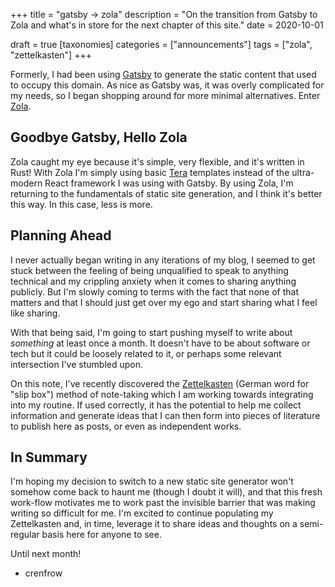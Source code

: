 +++
title = "gatsby -> zola"
description = "On the transition from Gatsby to Zola and what's in store for the next chapter of this site."
date = 2020-10-01

draft = true
[taxonomies]
categories = ["announcements"]
tags = ["zola", "zettelkasten"]
+++

Formerly, I had been using [Gatsby](https://www.gatsbyjs.com) to generate the static content that used to occupy this domain. As nice as Gatsby was, it was overly complicated for my needs, so I began shopping around for more minimal alternatives. Enter [Zola](https://www.getzola.org).

<!-- more -->

## Goodbye Gatsby, Hello Zola

Zola caught my eye because it's simple, very flexible, and it's written in Rust! With Zola I'm simply using basic [Tera](https://tera.netlify.app/) templates instead of the ultra-modern React framework I was using with Gatsby. By using Zola, I'm returning to the fundamentals of static site generation, and I think it's better this way. In this case, less is more.

## Planning Ahead

I never actually began writing in any iterations of my blog, I seemed to get stuck between the feeling of being unqualified to speak to anything technical and my crippling anxiety when it comes to sharing anything publicly. But I'm slowly coming to terms with the fact that none of that matters and that I should just get over my ego and start sharing what I feel like sharing.

With that being said, I'm going to start pushing myself to write about _something_ at least once a month. It doesn't have to be about software or tech but it could be loosely related to it, or perhaps some relevant intersection I've stumbled upon.

On this note, I've recently discovered the [Zettelkasten](https://en.wikipedia.org/wiki/Zettelkasten) (German word for "slip box") method of note-taking which I am working towards integrating into my routine. If used correctly, it has the potential to help me collect information and generate ideas that I can then form into pieces of literature to publish here as posts, or even as independent works.

## In Summary

I'm hoping my decision to switch to a new static site generator won't somehow come back to haunt me (though I doubt it will), and that this fresh work-flow motivates me to work past the invisible barrier that was making writing so difficult for me. I'm excited to continue populating my Zettelkasten and, in time, leverage it to share ideas and thoughts on a semi-regular basis here for anyone to see.

Until next month!

- crenfrow

